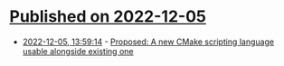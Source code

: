 # [Published on 2022-12-05](index.md)

* [2022-12-05, 13:59:14](https://news.ycombinator.com/item?id=33865687) - [Proposed: A new CMake scripting language usable alongside existing one](https://zenodo.org/record/6578791)
